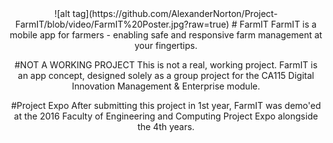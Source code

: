 <center>![alt tag](https://github.com/AlexanderNorton/Project-FarmIT/blob/video/FarmIT%20Poster.jpg?raw=true)
# FarmIT
FarmIT is a mobile app for farmers - enabling safe and responsive farm management at your fingertips.

#NOT A WORKING PROJECT
This is not a real, working project. FarmIT is an app concept, designed solely as a group project for the CA115 Digital Innovation Management & Enterprise module.

#Project Expo
After submitting this project in 1st year, FarmIT was demo'ed at the 2016 Faculty of Engineering and Computing Project Expo alongside the 4th years.
